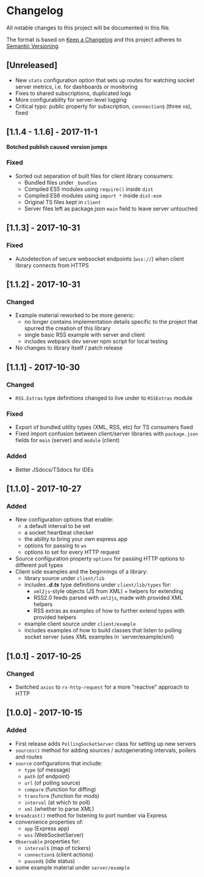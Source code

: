 # Changelog
All notable changes to this project will be documented in this file.

The format is based on [Keep a Changelog](http://keepachangelog.com/en/1.0.0/)
and this project adheres to [Semantic Versioning](http://semver.org/spec/v2.0.0.html).

## [Unreleased]
- New `stats` configuration option that sets up routes for watching socket server metrics, i.e. for dashboards or monitoring
- Fixes to shared subscriptions, duplicated logs
- More configurability for server-level logging
- Critical typo: public property for subscription, `connnection$` (three `n`s), fixed

## [1.1.4 - 1.1.6] - 2017-11-1

**Botched publish caused version jumps**

### Fixed
- Sorted out separation of built files for client library consumers:
  - Bundled files under `_bundles`
  - Compiled ES5 modules using `require()` inside `dist`
  - Compiled ES6 modules using `import *` inside `dist-esm`
  - Original TS files kept in `client`
  - Server files left as package.json `main` field to leave server untouched

## [1.1.3] - 2017-10-31
### Fixed
- Autodetection of secure websocket endpoints (`wss://`) when client library connects from HTTPS

## [1.1.2] - 2017-10-31
### Changed
- Example material reworked to be more generic:
  - no longer contains implementation details specific to the project that spurred the creation of this library
  - single basic RSS example with server and client
  - includes webpack dev server npm script for local testing
- No changes to library itself / patch release

## [1.1.1] - 2017-10-30
### Changed
- `RSS.Extras` type definitions changed to live under to `RSSExtras` module

### Fixed
- Export of bundled utility types (XML, RSS, etc) for TS consumers fixed
- Fixed import confusion between client/server libraries with `package.json` fields for `main` (server) and `module` (client)

### Added
- Better JSdocs/TSdocs for IDEs

## [1.1.0] - 2017-10-27
### Added
- New configuration options that enable:
  - a default interval to be set
  - a socket heartbeat checker
  - the ability to bring your own express app
  - options for passing to `ws`
  - options to set for every HTTP request
- Source configuration property `options` for passing HTTP options to different poll types
- Client side examples and the beginnings of a library:
  - library source under `client/lib`
  - includes _**.d.ts**_ type definitions under `client/lib/types` for:
    - `xml2js`-style objects (JS from XML) + helpers for extending
    - RSS2.0 feeds parsed with `xml2js`, made with provided XML helpers
    - RSS extras as examples of how to further extend types with provided helpers
  - example client source under `client/example`
  - includes examples of how to build classes that listen to polling socket server (uses XML examples in `server/example/xml)

## [1.0.1] - 2017-10-25
### Changed
- Switched `axios` to `rx-http-request` for a more "reactive" approach to HTTP

## [1.0.0] - 2017-10-15
### Added
- First release adds `PollingSocketServer` class for setting up new servers
- `sources()` method for adding sources / autogenerating intervals, pollers and routes
- `source` configurations that include:
  - `type` (of message)
  - `path` (of endpoint)
  - `url` (of polling source)
  - `compare` (function for diffing)
  - `transform` (function for mods)
  - `interval` (at which to poll)
  - `xml` (whether to parse XML)
- `broadcast()` method for listening to port number via Express
- convenience properties of:
  - `app` (Express app)
  - `wss` (WebSocketServer)
- `Observable` properties for:
  - `interval$` (map of tickers)
  - `connection$` (client actions)
  - `paused$` (idle status)
- some example material under `server/example`
